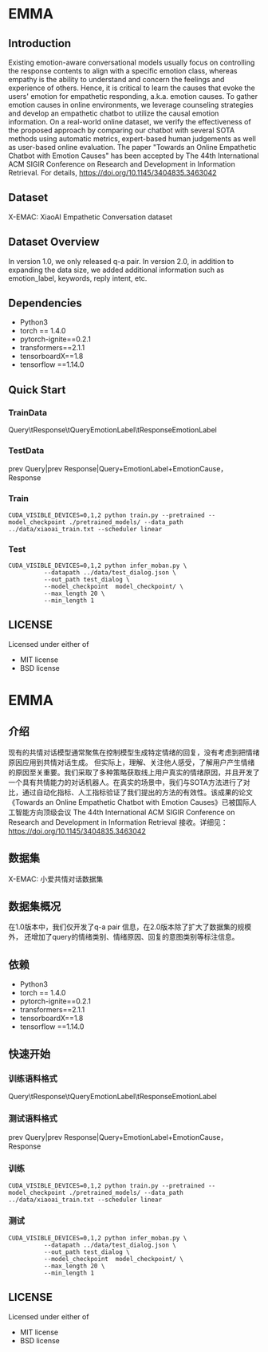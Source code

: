 # EMMA
## Introduction

 Existing emotion-aware conversational models usually focus on controlling the response contents to align with a specific emotion class, whereas empathy is the ability to understand and concern the feelings and experience of others. Hence, it is critical to learn the causes that evoke the users' emotion for empathetic responding, a.k.a. emotion causes. To gather emotion causes in online environments, we leverage counseling strategies and develop an empathetic chatbot to utilize the causal emotion information. On a real-world online dataset, we verify the effectiveness of the proposed approach by comparing our chatbot with several SOTA methods using automatic metrics, expert-based human judgements as well as user-based online evaluation.   The paper "Towards an Online Empathetic Chatbot with Emotion Causes" has been accepted by The 44th International ACM SIGIR Conference on Research and Development in Information Retrieval. For details,  https://doi.org/10.1145/3404835.3463042

## Dataset

X-EMAC: XiaoAI Empathetic Conversation dataset


## Dataset Overview

In version 1.0, we only released q-a pair. In version 2.0, in addition to expanding the data size, we added additional information such as emotion_label, keywords, reply intent, etc.

## Dependencies

* Python3
* torch == 1.4.0
* pytorch-ignite==0.2.1
* transformers==2.1.1
* tensorboardX==1.8
* tensorflow ==1.14.0

## Quick Start

### TrainData

Query\tResponse\tQueryEmotionLabel\tResponseEmotionLabel


### TestData

prev Query|prev Response|Query+EmotionLabel+EmotionCause，Response




### Train


```shell
CUDA_VISIBLE_DEVICES=0,1,2 python train.py --pretrained --model_checkpoint ./pretrained_models/ --data_path ../data/xiaoai_train.txt --scheduler linear 
```
### Test


```shell
CUDA_VISIBLE_DEVICES=0,1,2 python infer_moban.py \
          --datapath ../data/test_dialog.json \
          --out_path test_dialog \
          --model_checkpoint  model_checkpoint/ \
          --max_length 20 \
          --min_length 1
```

## LICENSE
Licensed under either of
* MIT license
* BSD license

# EMMA
## 介绍

现有的共情对话模型通常聚焦在控制模型生成特定情绪的回复，没有考虑到把情绪原因应用到共情对话生成。 但实际上，理解、关注他人感受，了解用户产生情绪的原因至关重要。我们采取了多种策略获取线上用户真实的情绪原因，并且开发了一个具有共情能力的对话机器人。在真实的场景中，我们与SOTA方法进行了对比，通过自动化指标、人工指标验证了我们提出的方法的有效性。该成果的论文《Towards an Online Empathetic Chatbot with Emotion Causes》已被国际人工智能方向顶级会议 The 44th International ACM SIGIR Conference on Research and Development in Information Retrieval 接收。详细见：https://doi.org/10.1145/3404835.3463042

## 数据集
X-EMAC: 小爱共情对话数据集 

## 数据集概况

在1.0版本中，我们仅开发了q-a pair 信息，在2.0版本除了扩大了数据集的规模外， 还增加了query的情绪类别、情绪原因、回复的意图类别等标注信息。

## 依赖
* Python3
* torch == 1.4.0
* pytorch-ignite==0.2.1
* transformers==2.1.1
* tensorboardX==1.8
* tensorflow ==1.14.0

## 快速开始

### 训练语料格式

Query\tResponse\tQueryEmotionLabel\tResponseEmotionLabel


### 测试语料格式

prev Query|prev Response|Query+EmotionLabel+EmotionCause，Response




### 训练


```shell
CUDA_VISIBLE_DEVICES=0,1,2 python train.py --pretrained --model_checkpoint ./pretrained_models/ --data_path ../data/xiaoai_train.txt --scheduler linear 
```
### 测试


```shell
CUDA_VISIBLE_DEVICES=0,1,2 python infer_moban.py \
          --datapath ../data/test_dialog.json \
          --out_path test_dialog \
          --model_checkpoint  model_checkpoint/ \
          --max_length 20 \
          --min_length 1
```
## LICENSE
Licensed under either of
* MIT license
* BSD license
